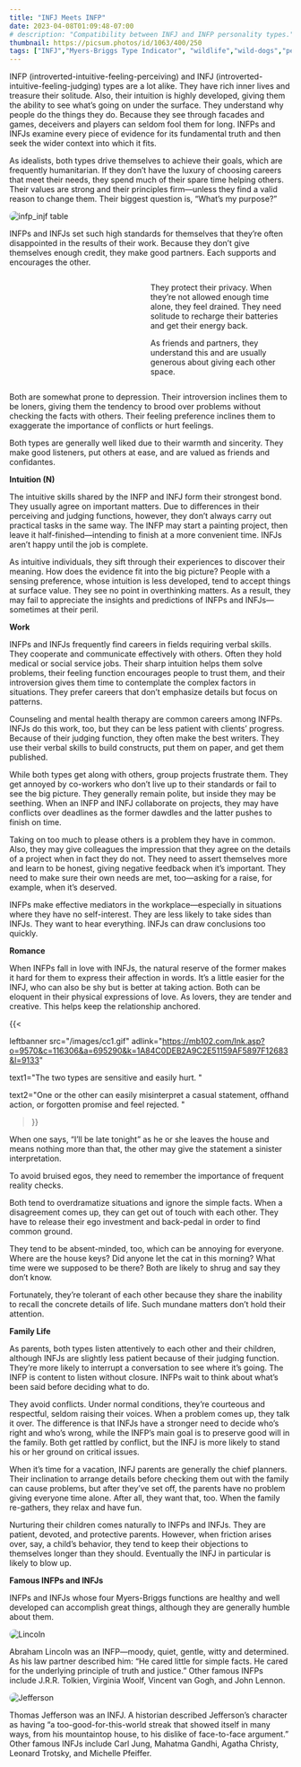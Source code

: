 ```yaml
---
title: "INFJ Meets INFP"
date: 2023-04-08T01:09:48-07:00
# description: "Compatibility between INFJ and INFP personality types."
thumbnail: https://picsum.photos/id/1063/400/250
tags: ["INFJ","Myers-Briggs Type Indicator", "wildlife","wild-dogs","pets","animal-welfare"]
---
```



<!-- This is **bold** text, and this is *emphasized* text.

Visit the [Hugo](https://gohugo.io) website! -->

<!-- https://beaconstreetusa.com/wp/infj-meets-infp/ -->


INFP (introverted-intuitive-feeling-perceiving) and INFJ (introverted-intuitive-feeling-judging) types are a lot alike. They have rich inner lives and treasure their solitude. Also, their intuition is highly developed, giving them the ability to see what’s going on under the surface. They understand why people do the things they do. Because they see through facades and games, deceivers and players can seldom fool them for long. INFPs and INFJs examine every piece of evidence for its fundamental truth and then seek the wider context into which it fits.

As idealists, both types drive themselves to achieve their goals, which are frequently humanitarian. If they don’t have the luxury of choosing careers that meet their needs, they spend much of their spare time helping others. Their values are strong and their principles firm—unless they find a valid reason to change them. Their biggest question is, “What’s my purpose?”

![infp_injf table](/infp_injf-table.jpg)

INFPs and INFJs set such high standards for themselves that they’re often disappointed in the results of their work. Because they don’t give themselves enough credit, they make good partners. Each supports and encourages the other.

<style>
    .container {
        display: flex;
        flex-wrap: wrap;
    }
    .image {
        order: 1;
    }
    .textspace {
        order: 2;
    }
    .text {
        order: 3;
    }
    @media (min-width: 768px) {
        .image {
            order: 1;
            width: 45%;
        }
        .textspace {
            order: 2;
            width: 5%;
        }
        .text {
            order: 3;
            width: 50%;
        }
    }
    img {
        border-radius: 10px;
    }
</style>

<!-- <img src="/images/cc1.gif" adlink="https://mb102.com/lnk.asp?o=9570&c=116306&a=695290&k=1A84C0DEB2A9C2E51159AF5897F12683&l=9133"  alt=""> -->
<div class="container">
    <div class="image">
        <a href="https://mb102.com/lnk.asp?o=9570&c=116306&a=695290&k=1A84C0DEB2A9C2E51159AF5897F12683&l=9133" target="_blank">
        <!-- <img src="https://maxbounty.com/resources/getimage.asp?a=695290&m=2770&o=9570&i=116306.dat" alt=""> -->
        <img src="/images/cc1.gif" adlink="https://mb102.com/lnk.asp?o=9570&c=116306&a=695290&k=1A84C0DEB2A9C2E51159AF5897F12683&l=9133"  alt="">
        </a>
        
</div>
    <div class="textspace"></div>
    <div class="text">
<p>
They protect their privacy. When they’re not allowed enough time alone, they feel drained. They need solitude to recharge their batteries and get their energy back. 

As friends and partners, they understand this and are usually generous about giving each other space.
</p>
    </div>
</div>


Both are somewhat prone to depression. Their introversion inclines them to be loners, giving them the tendency to brood over problems without checking the facts with others. Their feeling preference inclines them to exaggerate the importance of conflicts or hurt feelings.

Both types are generally well liked due to their warmth and sincerity. They make good listeners, put others at ease, and are valued as friends and confidantes.

**Intuition (N)**

The intuitive skills shared by the INFP and INFJ form their strongest bond. They usually agree on important matters. Due to differences in their perceiving and judging functions, however, they don’t always carry out practical tasks in the same way. The INFP may start a painting project, then leave it half-finished—intending to finish at a more convenient time. INFJs aren’t happy until the job is complete.

As intuitive individuals, they sift through their experiences to discover their meaning. How does the evidence fit into the big picture? People with a sensing preference, whose intuition is less developed, tend to accept things at surface value. They see no point in overthinking matters. As a result, they may fail to appreciate the insights and predictions of INFPs and INFJs—sometimes at their peril.

**Work**

INFPs and INFJs frequently find careers in fields requiring verbal skills. They cooperate and communicate effectively with others. Often they hold medical or social service jobs. Their sharp intuition helps them solve problems, their feeling function encourages people to trust them, and their introversion gives them time to contemplate the complex factors in situations. They prefer careers that don’t emphasize details but focus on patterns.

Counseling and mental health therapy are common careers among INFPs. INFJs do this work, too, but they can be less patient with clients’ progress. Because of their judging function, they often make the best writers. They use their verbal skills to build constructs, put them on paper, and get them published.

While both types get along with others, group projects frustrate them. They get annoyed by co-workers who don’t live up to their standards or fail to see the big picture. They generally remain polite, but inside they may be seething. When an INFP and INFJ collaborate on projects, they may have conflicts over deadlines as the former dawdles and the latter pushes to finish on time.

Taking on too much to please others is a problem they have in common. Also, they may give colleagues the impression that they agree on the details of a project when in fact they do not. They need to assert themselves more and learn to be honest, giving negative feedback when it’s important. They need to make sure their own needs are met, too—asking for a raise, for example, when it’s deserved.

INFPs make effective mediators in the workplace—especially in situations where they have no self-interest. They are less likely to take sides than INFJs. They want to hear everything. INFJs can draw conclusions too quickly.

**Romance**

When INFPs fall in love with INFJs, the natural reserve of the former makes it hard for them to express their affection in words. It’s a little easier for the INFJ, who can also be shy but is better at taking action. Both can be eloquent in their physical expressions of love. As lovers, they are tender and creative. This helps keep the relationship anchored.

{{< 

leftbanner src="/images/cc1.gif" adlink="https://mb102.com/lnk.asp?o=9570&c=116306&a=695290&k=1A84C0DEB2A9C2E51159AF5897F12683&l=9133"  

text1="The two types are sensitive and easily hurt. " 

text2="One or the other can easily misinterpret a casual statement, offhand action, or forgotten promise and feel rejected. "

>}}

When one says, “I’ll be late tonight” as he or she leaves the house and means nothing more than that, the other may give the statement a sinister interpretation. 

To avoid bruised egos, they need to remember the importance of frequent reality checks.

Both tend to overdramatize situations and ignore the simple facts. When a disagreement comes up, they can get out of touch with each other. They have to release their ego investment and back-pedal in order to find common ground.

They tend to be absent-minded, too, which can be annoying for everyone. Where are the house keys? Did anyone let the cat in this morning? What time were we supposed to be there? Both are likely to shrug and say they don’t know.

Fortunately, they’re tolerant of each other because they share the inability to recall the concrete details of life. Such mundane matters don’t hold their attention.

**Family Life**

As parents, both types listen attentively to each other and their children, although INFJs are slightly less patient because of their judging function. They’re more likely to interrupt a conversation to see where it’s going. The INFP is content to listen without closure. INFPs wait to think about what’s been said before deciding what to do.

They avoid conflicts. Under normal conditions, they’re courteous and respectful, seldom raising their voices. When a problem comes up, they talk it over. The difference is that INFJs have a stronger need to decide who’s right and who’s wrong, while the INFP’s main goal is to preserve good will in the family. Both get rattled by conflict, but the INFJ is more likely to stand his or her ground on critical issues.

When it’s time for a vacation, INFJ parents are generally the chief planners. Their inclination to arrange details before checking them out with the family can cause problems, but after they’ve set off, the parents have no problem giving everyone time alone. After all, they want that, too. When the family re-gathers, they relax and have fun.

Nurturing their children comes naturally to INFPs and INFJs. They are patient, devoted, and protective parents. However, when friction arises over, say, a child’s behavior, they tend to keep their objections to themselves longer than they should. Eventually the INFJ in particular is likely to blow up.

<!-- {{< 

leftbanner src="/images/cc1.gif" adlink="https://mb102.com/lnk.asp?o=9570&c=116306&a=695290&k=1A84C0DEB2A9C2E51159AF5897F12683&l=9133"  

text1="" 

text2=""

>}} -->

**Famous INFPs and INFJs**

INFPs and INFJs whose four Myers-Briggs functions are healthy and well developed can accomplish great things, although they are generally humble about them.

![Lincoln](/lincoln.jpg)

Abraham Lincoln was an INFP—moody, quiet, gentle, witty and determined. As his law partner described him: “He cared little for simple facts. He cared for the underlying principle of truth and justice.” Other famous INFPs include J.R.R. Tolkien, Virginia Woolf, Vincent van Gogh, and John Lennon.

![Jefferson](/jefferson.jpg)

Thomas Jefferson was an INFJ. A historian described Jefferson’s character as having “a too-good-for-this-world streak that showed itself in many ways, from his mountaintop house, to his dislike of face-to-face argument.” Other famous INFJs include Carl Jung, Mahatma Gandhi, Agatha Christy, Leonard Trotsky, and Michelle Pfeiffer.
